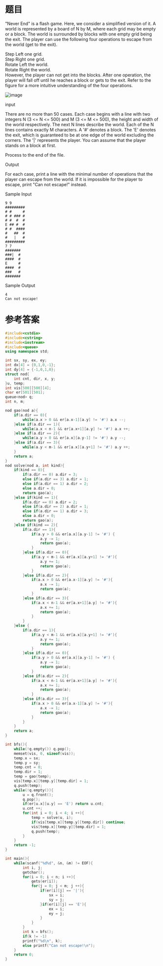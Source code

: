 # 题目
"Never End" is a flash game. Here, we consider a simplified version of it. A world is represented by a board of N by M, where each grid may be empty or a block. The world is surrounded by blocks with one empty grid being the exit. The player can use the following four operations to escape from the world (get to the exit).

Step Left one grid.<br>
Step Right one grid.<br>
Rotate Left the world.<br>
Rotate Right the world.<br>
However, the player can not get into the blocks. After one operation, the player will fall off until he reaches a block or gets to the exit. Refer to the figure for a more intuitive understanding of the four operations.

![image](https://user-images.githubusercontent.com/59190045/124579633-e3448c80-de81-11eb-9df6-3e45bf4a4eb9.png)

input

There are no more than 50 cases. Each case begins with a line with two integers N (3 <= N <= 500) and M (3 <= M <= 500), the height and width of the world respectively. The next N lines describe the world. Each of the N lines contains exactly M characters. A '#' denotes a block. The 'E' denotes the exit, which is guaranteed to be at one edge of the world excluding the corners. The '|' represents the player. You can assume that the player stands on a block at first.

Process to the end of the file.

Output

For each case, print a line with the minimal number of operations that the player can escape from the world. If it is impossible for the player to escape, print "Can not escape!" instead.

Sample Input
```
9 9
#########
# #     #
# # ### #
# #  #  #
E ## #  #
# #  ####
#   ##  #
#   |   #
#########
7 7
#######
###|  #
####  #
E     #
####  #
###   #
#######
```
Sample Output
```
4
Can not escape!
```
# 参考答案
```c++
#include<cstdio>
#include<cstring>
#include<iostream>
#include<queue>
using namespace std;

int sx, sy, ex, ey;
int dx[4] = {0,1,0,-1};
int dy[4] = {-1,0,1,0};
struct nod{
	int cnt, dir, x, y;
}u, temp;
int vis[500][500][4];
char er[501][501];
queue<nod> q;
int n, m;

nod gao(nod a){
	if(a.dir == 0){
		while(a.x > 0 && er[a.x-1][a.y] != '#') a.x --;
	}else if(a.dir == 1){
		while(a.x < n-1 && er[a.x+1][a.y] != '#') a.x ++;
	}else if(a.dir == 2){
		while(a.y > 0 && er[a.x][a.y-1] != '#') a.y --;
	}else if(a.dir == 3){
		while(a.y < m-1 && er[a.x][a.y+1] != '#') a.y ++;
	}
	return a;
}	
nod solve(nod a, int kind){
	if(kind == 0){
		if(a.dir == 0) a.dir = 3;
		else if(a.dir == 3) a.dir = 1;
		else if(a.dir == 1) a.dir = 2;
		else a.dir = 0;
		return gao(a);
	}else if(kind == 1){
		if(a.dir == 0) a.dir = 2;
		else if(a.dir == 2) a.dir = 1;
		else if(a.dir == 1) a.dir = 3;
		else a.dir = 0;
		return gao(a);
	}else if(kind == 2){
		if(a.dir == 1){
			if(a.y > 0 && er[a.x][a.y-1] != '#') {
				a.y -= 1;
				return gao(a);
			}
		}else if(a.dir == 0){
			if(a.y < m-1 && er[a.x][a.y+1] != '#'){
				a.y += 1;
				return gao(a);
			}
		}else if(a.dir == 2){
			if(a.x > 0 && er[a.x-1][a.y] != '#'){
				a.x -= 1;
				return gao(a);
			}
		}else if(a.dir == 3){
			if(a.x < n-1 && er[a.x+1][a.y] != '#'){
				a.x += 1;
				return gao(a);
			}
		}
	}else {
		if(a.dir == 1){
			if(a.y < m-1 && er[a.x][a.y+1] != '#'){
				a.y += 1;
				return gao(a);
			}
		}else if(a.dir == 0){
			if(a.y > 0 && er[a.x][a.y-1] != '#') {
				a.y -= 1;
				return gao(a);
			}
		}else if(a.dir == 2){
			if(a.x < n-1 && er[a.x+1][a.y] != '#'){
				a.x += 1;
				return gao(a);
			}
		}else if(a.dir == 3){
			if(a.x > 0 && er[a.x-1][a.y] != '#'){
				a.x -= 1;
				return gao(a);
			}
		}
	}
	return a;
}

int bfs(){
	while(!q.empty()) q.pop();
	memset(vis, 0, sizeof(vis));
	temp.x = sx;
	temp.y = sy;
	temp.cnt = 0;
	temp.dir = 1;
	temp = gao(temp);
	vis[temp.x][temp.y][temp.dir] = 1;
	q.push(temp);
	while(!q.empty()){
		u = q.front();
		q.pop();
		if(er[u.x][u.y] == 'E') return u.cnt;
		u.cnt ++;
		for(int i = 0; i < 4; i ++){
			temp = solve(u, i);
			if(vis[temp.x][temp.y][temp.dir]) continue;
			vis[temp.x][temp.y][temp.dir] = 1;
			q.push(temp);
		}
	}
	return -1;
}	

int main(){
	while(scanf("%d%d", &n, &m) != EOF){
		int i, j;
		getchar();
		for(i = 0; i < n; i ++){
			gets(er[i]);
			for(j = 0; j < m; j ++){
				if(er[i][j] == '|'){
					sx = i;
					sy = j;
				}if(er[i][j] == 'E'){
					ex = i;
					ey = j;
				}
			}
		}
		int k = bfs();
		if(k != -1)
		printf("%d\n", k);
		else printf("Can not escape!\n");
	}
	return 0;
}
